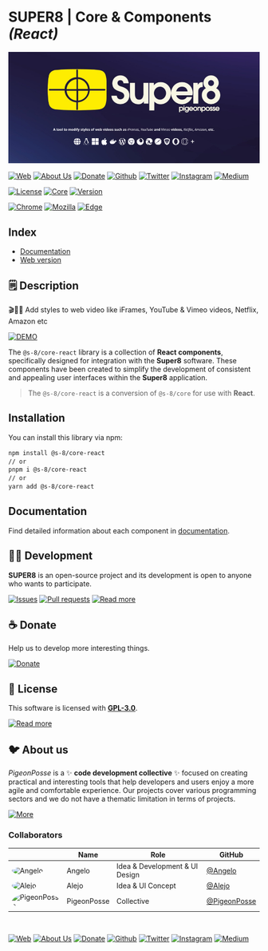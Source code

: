 <!-- PIGEONPOSSE START MARK -->
<!--
██████╗ ██╗ ██████╗ ███████╗ ██████╗ ███╗   ██╗  
██╔══██╗██║██╔════╝ ██╔════╝██╔═══██╗████╗  ██║  
██████╔╝██║██║  ███╗█████╗  ██║   ██║██╔██╗ ██║  
██╔═══╝ ██║██║   ██║██╔══╝  ██║   ██║██║╚██╗██║  
██║     ██║╚██████╔╝███████╗╚██████╔╝██║ ╚████║  
╚═╝     ╚═╝ ╚═════╝ ╚══════╝ ╚═════╝ ╚═╝  ╚═══╝  
                                                 
██████╗  ██████╗ ███████╗███████╗███████╗        
██╔══██╗██╔═══██╗██╔════╝██╔════╝██╔════╝        
██████╔╝██║   ██║███████╗███████╗█████╗          
██╔═══╝ ██║   ██║╚════██║╚════██║██╔══╝          
██║     ╚██████╔╝███████║███████║███████╗        
╚═╝      ╚═════╝ ╚══════╝╚══════╝╚══════╝        
                                                 
                                                 
                                                 
█████╗█████╗█████╗█████╗█████╗█████╗█████╗       
╚════╝╚════╝╚════╝╚════╝╚════╝╚════╝╚════╝       
                                                 
                                                 
                                                 
███████╗██╗   ██╗██████╗ ███████╗██████╗  █████╗ 
██╔════╝██║   ██║██╔══██╗██╔════╝██╔══██╗██╔══██╗
███████╗██║   ██║██████╔╝█████╗  ██████╔╝╚█████╔╝
╚════██║██║   ██║██╔═══╝ ██╔══╝  ██╔══██╗██╔══██╗
███████║╚██████╔╝██║     ███████╗██║  ██║╚█████╔╝
╚══════╝ ╚═════╝ ╚═╝     ╚══════╝╚═╝  ╚═╝ ╚════╝ 
                                                                     
                                                
REPOSITORY: https://github.com/pigeonposse/super8
AUTHORS: 
	- Angelo (https://github.com/angelespejo)

DEVELOPED BY Angelo 🐦🌈

-->
<!-- PIGEONPOSSE END MARK -->

# SUPER8 | Core & Components _(React)_

<!-- PIGEONPOSSE START HEADER -->

[![HEADER](https://raw.githubusercontent.com/pigeonposse/super8/main/docs/images/banner.png)](https://super8.pigeonposse.com/)

[![Web](https://img.shields.io/badge/Web-grey?style=for-the-badge&logoColor=white)](https://pigeonposse.com)
[![About Us](https://img.shields.io/badge/About%20Us-grey?style=for-the-badge&logoColor=white)](https://pigeonposse.com?popup=about)
[![Donate](https://img.shields.io/badge/Donate-pink?style=for-the-badge&logoColor=white)](https://pigeonposse.com/?popup=donate)
[![Github](https://img.shields.io/badge/Github-black?style=for-the-badge&logo=github&logoColor=white)](https://github.com/pigeonposse)
[![Twitter](https://img.shields.io/badge/Twitter-black?style=for-the-badge&logo=twitter&logoColor=white)](https://twitter.com/pigeonposse_)
[![Instagram](https://img.shields.io/badge/Instagram-black?style=for-the-badge&logo=instagram&logoColor=white)](https://www.instagram.com/pigeon.posse/)
[![Medium](https://img.shields.io/badge/Medium-black?style=for-the-badge&logo=medium&logoColor=white)](https://medium.com/@pigeonposse)

[![License](https://img.shields.io/github/license/pigeonposse/super8?color=green&style=for-the-badge&logoColor=white)](/LICENSE)
[![Core](https://img.shields.io/npm/v/@s-8/core?color=blue&style=for-the-badge&logoColor=white)](https://www.npmjs.com/package/@s-8/core)
[![Version](https://img.shields.io/github/package-json/v/pigeonposse/super8?filename=packages%2Fapp%2Fpackage.json?color=blue&style=for-the-badge&logoColor=white)](https://super8.pigeonposse.com/)

[![Chrome](https://img.shields.io/chrome-web-store/v/aejkinmllndkgoodkfbhfkffnebmibkd?color=blue&style=for-the-badge&logoColor=white)](https://chromewebstore.google.com/detail/super8/aejkinmllndkgoodkfbhfkffnebmibkd)
[![Mozilla](https://img.shields.io/amo/v/{63bba7f4-510b-4478-b401-a2726a9703ba}?color=blue&style=for-the-badge&logoColor=white)](https://addons.mozilla.org/es/firefox/addon/super8/)
[![Edge](https://img.shields.io/badge/dynamic/json?label=microsoft%20edge%20store&query=%24.version&url=https://microsoftedge.microsoft.com/addons/getproductdetailsbycrxid/milbmbciipbjlbjlidhgfnlkempefffi?color=blue&style=for-the-badge&logoColor=white)](https://microsoftedge.microsoft.com/addons/detail/milbmbciipbjlbjlidhgfnlkempefffi)
<!-- PIGEONPOSSE END HEADER -->

<!-- PIGEONPOSSE START INDEX -->
## Index

- [Documentation](https://docs.super8.pigeonposse.com)
- [Web version](https://super8.pigeonposse.com/)

<!-- PIGEONPOSSE END INDEX -->

<!-- PIGEONPOSSE START CONTENT -->
## 🗒 Description

🎬🎨🧩 Add styles to web video like iFrames, YouTube & Vimeo videos, Netflix, Amazon etc

[![DEMO](https://raw.githubusercontent.com/pigeonposse/super8/main/docs/images/demo-filters.gif)](https://super8.pigeonposse.com/)
<!-- PIGEONPOSSE END CONTENT -->

The `@s-8/core-react` library is a collection of **React components**, specifically designed for integration with the **Super8** software. These components have been created to simplify the development of consistent and appealing user interfaces within the **Super8** application.

> The `@s-8/core-react` is a conversion of `@s-8/core` for use with **React**.

## Installation

You can install this library via npm:

```bash
npm install @s-8/core-react
// or
pnpm i @s-8/core-react
// or 
yarn add @s-8/core-react
```

## Documentation

Find detailed information about each component in [documentation](../../docs/dev-components-info.md).

<!-- PIGEONPOSSE START ORG -->
## 👨‍💻 Development

**SUPER8** is an open-source project and its development is open to anyone who wants to participate.

[![Issues](https://img.shields.io/badge/Issues-grey?style=for-the-badge)](https://github.com/pigeonposse/super8/issues)
[![Pull requests](https://img.shields.io/badge/Pulls-grey?style=for-the-badge)](https://github.com/pigeonposse/super8/pulls)
[![Read more](https://img.shields.io/badge/Read%20more-grey?style=for-the-badge)](https://super8.pigeonposse.com/)

## ☕ Donate

Help us to develop more interesting things.

[![Donate](https://img.shields.io/badge/Donate-grey?style=for-the-badge)](https://pigeonposse.com/?popup=donate)

## 📜 License

This software is licensed with **[GPL-3.0](/LICENSE)**.

[![Read more](https://img.shields.io/badge/Read-more-grey?style=for-the-badge)](/LICENSE)

## 🐦 About us

*PigeonPosse* is a ✨ **code development collective** ✨ focused on creating practical and interesting tools that help developers and users enjoy a more agile and comfortable experience. Our projects cover various programming sectors and we do not have a thematic limitation in terms of projects.

[![More](https://img.shields.io/badge/Read-more-grey?style=for-the-badge)](https://github.com/pigeonposse)

### Collaborators

|                                                                                    | Name        | Role         | GitHub                                         |
| ---------------------------------------------------------------------------------- | ----------- | ------------ | ---------------------------------------------- |
| <img src="https://github.com/angelespejo.png?size=72" alt="Angelo" style="border-radius:100%"/> | Angelo |   Idea & Development & UI Design   | [@Angelo](https://github.com/angelespejo) |
| <img src="https://github.com/alejomalia.png?size=72" alt="Alejo" style="border-radius:100%"/> | Alejo |  Idea & UI Concept   | [@Alejo](https://github.com/alejomalia) |
| <img src="https://github.com/PigeonPosse.png?size=72" alt="PigeonPosse" style="border-radius:100%"/> | PigeonPosse | Collective | [@PigeonPosse](https://github.com/PigeonPosse) |

<br>
<p align="center">

[![Web](https://img.shields.io/badge/Web-grey?style=for-the-badge&logoColor=white)](https://pigeonposse.com)
[![About Us](https://img.shields.io/badge/About%20Us-grey?style=for-the-badge&logoColor=white)](https://pigeonposse.com?popup=about)
[![Donate](https://img.shields.io/badge/Donate-pink?style=for-the-badge&logoColor=white)](https://pigeonposse.com/?popup=donate)
[![Github](https://img.shields.io/badge/Github-black?style=for-the-badge&logo=github&logoColor=white)](https://github.com/pigeonposse)
[![Twitter](https://img.shields.io/badge/Twitter-black?style=for-the-badge&logo=twitter&logoColor=white)](https://twitter.com/pigeonposse_)
[![Instagram](https://img.shields.io/badge/Instagram-black?style=for-the-badge&logo=instagram&logoColor=white)](https://www.instagram.com/pigeon.posse/)
[![Medium](https://img.shields.io/badge/Medium-black?style=for-the-badge&logo=medium&logoColor=white)](https://medium.com/@pigeonposse)

</p>
<!-- PIGEONPOSSE END ORG -->

